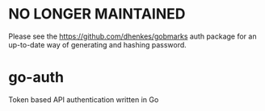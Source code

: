 # NO LONGER MAINTAINED

Please see the https://github.com/dhenkes/gobmarks auth package for an
up-to-date way of generating and hashing password.

# go-auth
Token based API authentication written in Go
